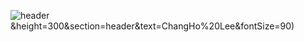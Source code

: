 ![header](https://capsule-render.vercel.app/api?type=venom&color=gradient&customColorList=0,2,2,5,30)&height=300&section=header&text=ChangHo%20Lee&fontSize=90)

<!--
**blendy9702/blendy9702** is a ✨ _special_ ✨ repository because its `README.md` (this file) appears on your GitHub profile.

Here are some ideas to get you started:

- 🔭 I’m currently working on ...
- 🌱 I’m currently learning ...
- 👯 I’m looking to collaborate on ...
- 🤔 I’m looking for help with ...
- 💬 Ask me about ...
- 📫 How to reach me: ...
- 😄 Pronouns: ...
- ⚡ Fun fact: ...
-->

